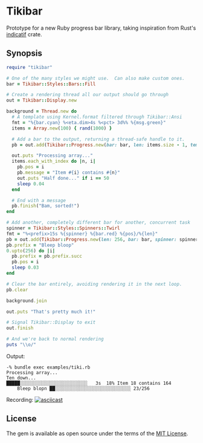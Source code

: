 # Tikibar

Prototype for a new Ruby progress bar library, taking inspiration from Rust's
[indicatif](https://github.com/mitsuhiko/indicatif) crate.

## Synopsis

```ruby
require "tikibar"

# One of the many styles we might use.  Can also make custom ones.
bar = Tikibar::Styles::Bars::Fill

# Create a rendering thread all our output should go through
out = Tikibar::Display.new

background = Thread.new do
  # A template using Kernel.format filtered through Tikibar::Ansi
  fmt = "%{bar.cyan} %<eta.dim>4s %<pct> 3d%% %{msg.green}"
  items = Array.new(100) { rand(1000) }

  # Add a bar to the output, returning a thread-safe handle to it.
  pb = out.add(Tikibar::Progress.new(bar: bar, len: items.size - 1, template: fmt))

  out.puts "Processing array..."
  items.each_with_index do |n, i|
    pb.pos = i
    pb.message = "Item #{i} contains #{n}"
    out.puts "Half done..." if i == 50
    sleep 0.04
  end

  # End with a message
  pb.finish("Bam, sorted!")
end

# Add another, completely different bar for another, concurrent task
spinner = Tikibar::Styles::Spinners::Twirl
fmt = "%<prefix>15s %{spinner} %{bar.red} %{pos}/%{len}"
pb = out.add(Tikibar::Progress.new(len: 256, bar: bar, spinner: spinner, template: fmt))
pb.prefix = "Bleep bloop"
0.upto(256) do |i|
  pb.prefix = pb.prefix.succ
  pb.pos = i
  sleep 0.03
end

# Clear the bar entirely, avoiding rendering it in the next loop.
pb.clear

background.join

out.puts "That's pretty much it!"

# Signal Tikibar::Display to exit
out.finish

# And we're back to normal rendering
puts "\\o/"


```

Output:

```
-% bundle exec examples/tiki.rb
Processing array...
Ten down...
█████░░░░░░░░░░░░░░░░░░░░░░░░░   3s  18% Item 18 contains 164
    Bleep blopn ██░░░░░░░░░░░░░░░░░░░░░░░░░░░░ 23/256
```

Recording: [![asciicast](https://asciinema.org/a/21ismS9Lh8FBCVtQjEavrUnq3.svg)](https://asciinema.org/a/21ismS9Lh8FBCVtQjEavrUnq3)

## License

The gem is available as open source under the terms of the [MIT License](https://opensource.org/licenses/MIT).
